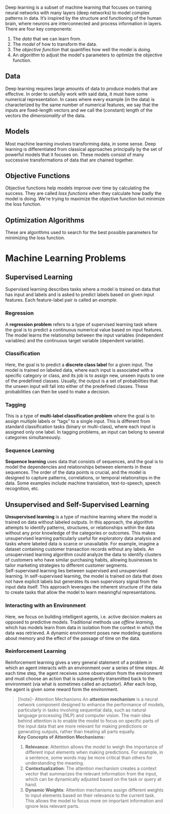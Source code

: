 Deep learning is a subset of machine learning that focuses on training neural networks with many layers (deep networks) to model complex patterns in data. It’s inspired by the structure and functioning of the human brain, where neurons are interconnected and process information in layers.
<br>There are four key components:
1. The *data* that we can learn from.
2. The *model* of how to transform the data.
3. The *objective function* that quantifies how well the model is doing.
4. An *algorithm* to adjust the model's parameters to optimize the objective function.
## Data
Deep learning requires large amounts of data to produce models that are effective. In order to usefully work with said data, it must have some numerical representation.
In cases where every example (in the data) is characterized by the same number of numerical features, we say that the inputs are fixed-length vectors and we call the (constant) length of the vectors the *dimensionality* of the data.
## Models
Most machine learning involves transforming data, in some sense. Deep learning is differentiated from classical approaches principally by the set of powerful models that it focuses on. These models consist of many successive transformations of data that are chained together.
## Objective Functions
Objective functions help models improve over time by calculating the success. They are called *loss functions* when they calculate how badly the model is doing. We're trying to maximize the objective function but minimize the loss function.
## Optimization Algorithms
These are algorithms used to search for the best possible parameters for minimizing the loss function.
# Machine Learning Problems
## Supervised Learning
Supervised learning describes tasks where a model is trained on data that has input and labels and is asked to predict labels based on given input features. Each feature-label pair is called an *example*.
### Regression
A **regression problem** refers to a type of supervised learning task where the goal is to predict a continuous numerical value based on input features. The model learns the relationship between the input variables (independent variables) and the continuous target variable (dependent variable).
### Classification
Here, the goal is to predict a **discrete class label** for a given input. The model is trained on labeled data, where each input is associated with a specific category or class, and its job is to assign new, unseen inputs to one of the predefined classes.
Usually, the output is a set of probabilities that the unseen input will fall into either of the predefined classes. These probabilities can then be used to make a decision.
### Tagging
This is a type of **multi-label classification problem** where the goal is to assign multiple labels or “tags” to a single input. This is different from standard classification tasks (binary or multi-class), where each input is assigned only one label. In tagging problems, an input can belong to several categories simultaneously.
### Sequence Learning
**Sequence learning** uses data that consists of sequences, and the goal is to model the dependencies and relationships between elements in these sequences. The order of the data points is crucial, and the model is designed to capture patterns, correlations, or temporal relationships in the data.
Some examples include machine translation, text-to-speech, speech recognition, etc.
## Unsupervised and Self-Supervised Learning
**Unsupervised learning** is a type of machine learning where the model is trained on data without labeled outputs. In this approach, the algorithm attempts to identify patterns, structures, or relationships within the data without any prior knowledge of the categories or outcomes. This makes unsupervised learning particularly useful for exploratory data analysis and tasks where labeled data is scarce or unavailable.
For example, imagine a dataset containing customer transaction records without any labels. An unsupervised learning algorithm could analyze the data to identify clusters of customers who have similar purchasing habits, allowing businesses to tailor marketing strategies to different customer segments.
<br>Self-supervised learning lies between supervised and unsupervised learning. In self-supervised learning, the model is trained on data that does not have explicit labels but generates its own supervisory signal from the input data itself. This approach leverages the inherent structure of the data to create tasks that allow the model to learn meaningful representations.
### Interacting with an Environment
Here, we focus on building intelligent agents, i.e. active decision makers as opposed to predictive models. Traditional methods use *offline learning*, which has models learn from data in isolation from the context in which the data was retrieved. A dynamic environment poses new modeling questions about memory and the effect of the passage of time on the data.
### Reinforcement Learning
Reinforcement learning gives a very general statement of a problem in which an agent interacts with an environment over a series of time steps. At each time step, the agent receives some observation from the environment and must choose an action that is subsequently transmitted back to the environment (via what is sometimes called an *actuator*). After each loop, the agent is given some reward form the environment.

>[!note]- Attention Mechanisms
>An **attention mechanism** is a neural network component designed to enhance the performance of models, particularly in tasks involving sequential data, such as natural language processing (NLP) and computer vision. The main idea behind attention is to enable the model to focus on specific parts of the input data that are more relevant for making predictions or generating outputs, rather than treating all parts equally.
><br>**Key Concepts of Attention Mechanisms:**
>1. **Relevance**: Attention allows the model to weigh the importance of different input elements when making predictions. For example, in a sentence, some words may be more critical than others for understanding the meaning.
>2. **Contextualization**: The attention mechanism creates a context vector that summarizes the relevant information from the input, which can be dynamically adjusted based on the task or query at hand.
>3. **Dynamic Weights**: Attention mechanisms assign different weights to input elements based on their relevance to the current task. This allows the model to focus more on important information and ignore less relevant parts.

